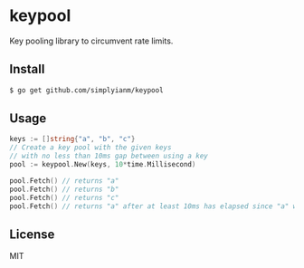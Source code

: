 # keypool

Key pooling library to circumvent rate limits.

## Install

```bash
$ go get github.com/simplyianm/keypool
```

## Usage

```go
keys := []string{"a", "b", "c"}
// Create a key pool with the given keys
// with no less than 10ms gap between using a key
pool := keypool.New(keys, 10*time.Millisecond)

pool.Fetch() // returns "a"
pool.Fetch() // returns "b"
pool.Fetch() // returns "c"
pool.Fetch() // returns "a" after at least 10ms has elapsed since "a" was first retrieved
```

## License

MIT
